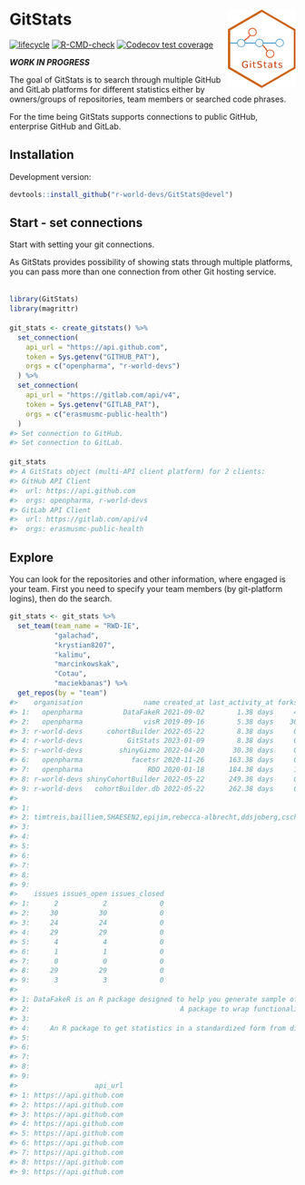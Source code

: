 
<!-- README.md is generated from README.Rmd. Please edit that file -->

# GitStats <img src="man/figures/GitStats_logo.png" align="right" height="138" />

<!-- badges: start -->

[![lifecycle](https://img.shields.io/badge/lifecycle-experimental-orange.svg)](https://lifecycle.r-lib.org/articles/stages.html#experimental)
[![R-CMD-check](https://github.com/r-world-devs/GitStats/workflows/R-CMD-check/badge.svg)](https://github.com/r-world-devs/GitStats/actions)
[![Codecov test
coverage](https://codecov.io/gh/r-world-devs/GitStats/branch/devel/graph/badge.svg)](https://app.codecov.io/gh/r-world-devs/GitStats?branch=devel)
<!-- badges: end -->

***WORK IN PROGRESS***

The goal of GitStats is to search through multiple GitHub and GitLab
platforms for different statistics either by owners/groups of
repositories, team members or searched code phrases.

For the time being GitStats supports connections to public GitHub,
enterprise GitHub and GitLab.

## Installation

Development version:

``` r
devtools::install_github("r-world-devs/GitStats@devel")
```

## Start - set connections

Start with setting your git connections.

As GitStats provides possibility of showing stats through multiple
platforms, you can pass more than one connection from other Git hosting
service.

``` r

library(GitStats)
library(magrittr)

git_stats <- create_gitstats() %>%
  set_connection(
    api_url = "https://api.github.com",
    token = Sys.getenv("GITHUB_PAT"),
    orgs = c("openpharma", "r-world-devs")
  ) %>%
  set_connection(
    api_url = "https://gitlab.com/api/v4",
    token = Sys.getenv("GITLAB_PAT"),
    orgs = c("erasmusmc-public-health")
  )
#> Set connection to GitHub.
#> Set connection to GitLab.

git_stats
#> A GitStats object (multi-API client platform) for 2 clients:
#> GitHub API Client
#>  url: https://api.github.com
#>  orgs: openpharma, r-world-devs
#> GitLab API Client
#>  url: https://gitlab.com/api/v4
#>  orgs: erasmusmc-public-health
```

## Explore

You can look for the repositories and other information, where engaged
is your team. First you need to specify your team members (by
git-platform logins), then do the search.

``` r
git_stats <- git_stats %>%
  set_team(team_name = "RWD-IE",
           "galachad", 
           "krystian8207",
           "kalimu",
           "marcinkowskak",
           "Cotau",
           "maciekbanas") %>%
  get_repos(by = "team")
#>    organisation               name created_at last_activity_at forks stars
#> 1:   openpharma          DataFakeR 2021-09-02        1.38 days     4    10
#> 2:   openpharma               visR 2019-09-16        5.38 days    30   173
#> 3: r-world-devs      cohortBuilder 2022-05-22        8.38 days     0     1
#> 4: r-world-devs           GitStats 2023-01-09        8.38 days     0     1
#> 5: r-world-devs         shinyGizmo 2022-04-20       30.38 days     0    10
#> 6:   openpharma            facetsr 2020-11-26      163.38 days     0     4
#> 7:   openpharma                RDO 2020-01-18      184.38 days     1     9
#> 8: r-world-devs shinyCohortBuilder 2022-05-22      249.38 days     0     1
#> 9: r-world-devs   cohortBuilder.db 2022-05-22      262.38 days     0     0
#>                                                                                                                                                                                     contributors
#> 1:                                                                                                                                                            krystian8207,hadley,MichaelChirico
#> 2: timtreis,bailliem,SHAESEN2,epijim,rebecca-albrecht,ddsjoberg,cschaerfe,actions-user,Jonnie-Bevan,diego-s,kentm4,ardeeshany,kawap,galachad,AlexandraP-21,joanacmbarros,ginberg,thanos-siadimas
#> 3:                                                                                                                                                                                  krystian8207
#> 4:                                                                                                                                                                             maciekbanas,Cotau
#> 5:                                                                                                                                                            krystian8207,stla,galachad,stlagsk
#> 6:                                                                                                                                                                                      galachad
#> 7:                                                                                                                                                                                        kalimu
#> 8:                                                                                                                                                                         krystian8207,galachad
#> 9:                                                                                                                                                                                  krystian8207
#>    issues issues_open issues_closed
#> 1:      2           2             0
#> 2:     30          30             0
#> 3:     24          24             0
#> 4:     29          29             0
#> 5:      4           4             0
#> 6:      1           1             0
#> 7:      0           0             0
#> 8:     29          29             0
#> 9:      3           3             0
#>                                                                                                                             description
#> 1: DataFakeR is an R package designed to help you generate sample of fake data preserving specified assumptions about the original one.
#> 2:                                     A package to wrap functionality for plots, tables and diagrams adhering to graphical principles.
#> 3:                                                                                                                                     
#> 4:     An R package to get statistics in a standardized form from different git hosting services: GitHub and GitLab for the time-being.
#> 5:                                                                                                                                     
#> 6:                                                                             This package is using html widgets to wrap facets into R
#> 7:                                                                                                Reproducible Data Objects (RDO) in R 
#> 8:                                                                                                                                     
#> 9:                                                                                                                                     
#>                   api_url
#> 1: https://api.github.com
#> 2: https://api.github.com
#> 3: https://api.github.com
#> 4: https://api.github.com
#> 5: https://api.github.com
#> 6: https://api.github.com
#> 7: https://api.github.com
#> 8: https://api.github.com
#> 9: https://api.github.com
```
